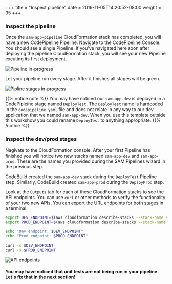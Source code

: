 +++
title = "Inspect pipeline"
date = 2019-11-05T14:20:52-08:00
weight = 35
+++

### Inspect the pipeline

Once the `sam-app-pipeline` CloudFormation stack has completed, you will have a new CodePipeline Pipeline.
Navigate to the [CodePipeline Console](https://console.aws.amazon.com/codesuite/codepipeline/pipelines).
You should see a single Pipeline. If you've navigated here soon after deploying the pipeline
CloudFormation stack, you will see your new Pipeline exeuting its first deployment.

![Pipeline in-progress](/images/chapter4-pipelines/sam-app-pipeline-in-progress.png)

Let your pipeline run every stage. After it finishes all stages will be green.

![Pipline stages in-progress](/images/chapter4-pipelines/sam-app-pipeline-2.png)

{{% notice note %}}
You may have noticed our `sam-app-dev` is deployed in a CodePipleine stage named `DeployTest`. The
`DeployTest` name is hardcoded in the `codepipeline.yaml` file and does not relate in any way to our
dev application that we named `sam-app-dev`. When you use this template outside this workshow you could
rename `DeployTest` to anything appropriate.
{{% /notice %}}

### Inspect the dev/prod stages

Nagivate to the CloudFormation console. After your first Pipeline has finished you will notice two
new stacks named `sam-app-dev` and `sam-app-prod`. These are the names you provided during the SAM
Pipelines wizard in the previous step.

CodeBuild created the `sam-app-dev` stack during the `DeployTest` Pipeline step. Similarly,
CodeBuild created `sam-app-prod` during the `DeployProd` step.

Look at the `Outputs` tab for each of these CloudFormation stacks to see the API endpoints. You can
use `curl` or other methods to verify the functionality of your two new APIs. You can export the URL
endpoints for both stages in a terminal.

```bash
export DEV_ENDPOINT=$(aws cloudformation describe-stacks --stack-name sam-app-dev | jq -r '.Stacks[].Outputs[].OutputValue | select(startswith("https://"))')
export PROD_ENDPOINT=$(aws cloudformation describe-stacks --stack-name sam-app-prod | jq -r '.Stacks[].Outputs[].OutputValue | select(startswith("https://"))')

echo "Dev endpoint: $DEV_ENDPOINT"
echo "Prod endpoint: $PROD_ENDPOINT"

curl -s $DEV_ENDPOINT
curl -s $PROD_ENDPOINT
```

![API endpoints](/images/chapter4-pipelines/sam-app-dev-cfn-outputs.png)

#### You may have noticed that unit tests are not being run in your pipeline. Let's fix that in the next section!

